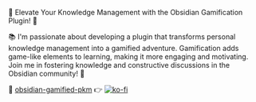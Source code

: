 🚀 Elevate Your Knowledge Management with the Obsidian Gamification Plugin! 🌟

📚 I'm passionate about developing a plugin that transforms personal knowledge management into a gamified adventure. Gamification adds game-like elements to learning, making it more engaging and motivating. Join me in fostering knowledge and constructive discussions in the Obsidian community! 🌱

🔗 [obsidian-gamified-pkm](https://github.com/saertna/obsidian-gamified-pkm)
👉 [![ko-fi](https://ko-fi.com/img/githubbutton_sm.svg)](https://ko-fi.com/J3J6DYYS5)